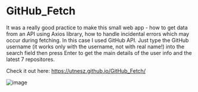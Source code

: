 # GitHub_Fetch

It was a really good practice to make this small web app - how to get data from an API using Axios library, 
how to handle incidental errors which may occur during fetching. In this case I used GitHub API. 
Just type the GitHub username (it works only with the username, not with real name!) into the search field then press Enter to get the main details of the user 
info and the latest 7 repositores.

Check it out here: https://utnesz.github.io/GitHub_Fetch/

![image](https://user-images.githubusercontent.com/90829509/211629118-fd49006f-c858-4c10-ba9f-aa4bc713e861.png)


